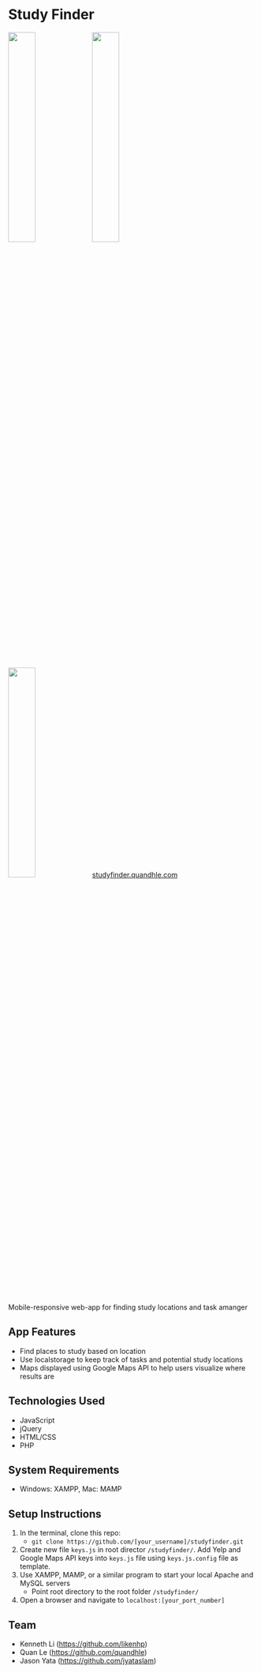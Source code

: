 # Study Finder
<img src="https://readme-screenshots.s3-us-west-1.amazonaws.com/studyfinder1.png" width="33%" height="auto"> <img src="https://readme-screenshots.s3-us-west-1.amazonaws.com/studyfinder2.png" width="33%" height="auto"> <img src="https://readme-screenshots.s3-us-west-1.amazonaws.com/studyfinder4.png" width="33%" height="auto">
<a href="https://studyfinder.quandhle.com/">studyfinder.quandhle.com</a>
<br>Mobile-responsive web-app for finding study locations and task amanger

## App Features
- Find places to study based on location
- Use localstorage to keep track of tasks and potential study locations
- Maps displayed using Google Maps API to help users visualize where results are

## Technologies Used
  - JavaScript
  - jQuery
  - HTML/CSS
  - PHP

## System Requirements
- Windows: XAMPP, Mac: MAMP

## Setup Instructions
  1. In the terminal, clone this repo:
     - `git clone https://github.com/[your_username]/studyfinder.git`
  2. Create new file `keys.js` in root director `/studyfinder/`. Add Yelp and Google Maps API keys into `keys.js` file using `keys.js.config` file as template.
  3. Use XAMPP, MAMP, or a similar program to start your local Apache and MySQL servers
     - Point root directory to the root folder `/studyfinder/`
  4. Open a browser and navigate to `localhost:[your_port_number]`

## Team
- Kenneth Li (https://github.com/likenhp)
- Quan Le (https://github.com/quandhle)
- Jason Yata (https://github.com/jyataslam)
